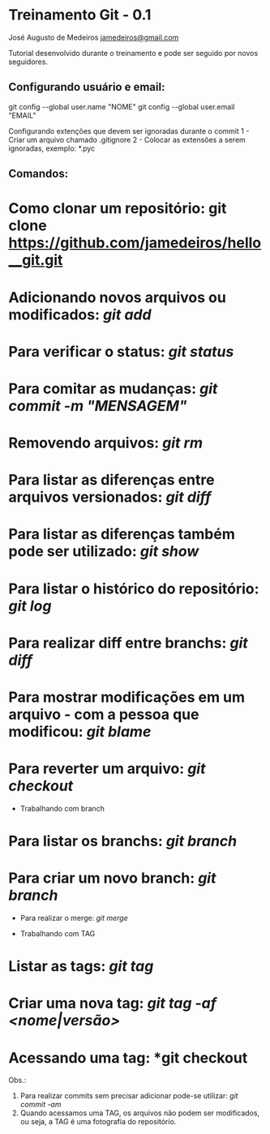Treinamento Git - 0.1
=====================
José Augusto de Medeiros <jamedeiros@gmail.com>

Tutorial desenvolvido durante o treinamento e pode ser seguido por novos seguidores.

Configurando usuário e email:
----------------------------
git config --global user.name "NOME"
git config --global user.email "EMAIL"

Configurando extenções que devem ser ignoradas durante o commit
1 - Criar um arquivo chamado .gitignore
2 - Colocar as extensões a serem ignoradas, exemplo: *.pyc


Comandos:
---------
# Como clonar um repositório: git clone https://github.com/jamedeiros/hello__git.git
# Adicionando novos arquivos ou modificados: *git add <arquivo>*
# Para verificar o status: *git status*
# Para comitar as mudanças: *git commit -m "MENSAGEM"*

# Removendo arquivos: *git rm <arquivo>*

# Para listar as diferenças entre arquivos versionados: *git diff*
# Para listar as diferenças também pode ser utilizado: *git show*
# Para listar o histórico do repositório: *git log*
# Para realizar diff entre branchs: *git diff <BRANCH> <BRANCH>*

# Para mostrar modificações em um arquivo - com a pessoa que modificou: *git blame <arquivo>*

# Para reverter um arquivo: *git checkout <arquivo>*

* Trabalhando com branch
# Para listar os branchs: *git branch*
# Para criar um novo branch: *git branch <nome>*

* Para realizar o merge: *git merge <branch> <branch>*

* Trabalhando com TAG
# Listar as tags: *git tag*
# Criar uma nova tag: *git tag -af <nome|versão>*
# Acessando uma tag: *git checkout <tag>


Obs.:
   1. Para realizar commits sem precisar adicionar pode-se utilizar: *git commit -am*
   2. Quando acessamos uma TAG, os arquivos não podem ser modificados, ou seja, a TAG é uma fotografia do repositório.



